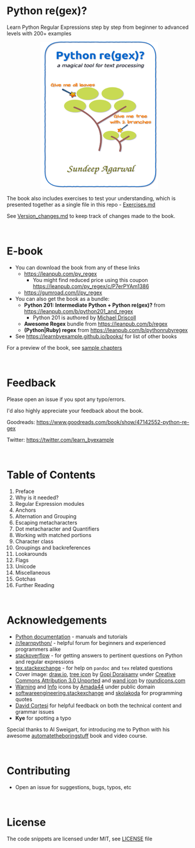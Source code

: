 # Python re(gex)?

Learn Python Regular Expressions step by step from beginner to advanced levels with 200+ examples

<p align="center">
    <img src="./images/Python_regex_v1p3.png" width="320px" height="400px" />
</p>

The book also includes exercises to test your understanding, which is presented together as a single file in this repo - [Exercises.md](./exercises/Exercises.md)

See [Version_changes.md](./Version_changes.md) to keep track of changes made to the book.

<br>

# E-book

* You can download the book from any of these links
    * https://leanpub.com/py_regex
        * You might find reduced price using this coupon https://leanpub.com/py_regex/c/P7erPYAm1386
    * https://gumroad.com/l/py_regex
* You can also get the book as a bundle:
    * **Python 201: Intermediate Python + Python re(gex)?** from https://leanpub.com/b/python201_and_regex
        * Python 201 is authored by [Michael Driscoll](https://www.blog.pythonlibrary.org/)
    * **Awesome Regex** bundle from https://leanpub.com/b/regex
    * **(Python|Ruby) regex** from https://leanpub.com/b/pythonrubyregex
* See https://learnbyexample.github.io/books/ for list of other books

For a preview of the book, see [sample chapters](./sample_chapters/Python_Regex_sample.pdf)

<br>

# Feedback

Please open an issue if you spot any typo/errors.

I'd also highly appreciate your feedback about the book.

Goodreads: https://www.goodreads.com/book/show/47142552-python-re-gex

Twitter: https://twitter.com/learn_byexample

<br>

# Table of Contents

1. Preface
2. Why is it needed?
3. Regular Expression modules
4. Anchors
5. Alternation and Grouping
6. Escaping metacharacters
7. Dot metacharacter and Quantifiers
8. Working with matched portions
9. Character class
10. Groupings and backreferences
11. Lookarounds
12. Flags
13. Unicode
14. Miscellaneous
15. Gotchas
16. Further Reading

<br>

# Acknowledgements

* [Python documentation](https://docs.python.org/3/) - manuals and tutorials
* [/r/learnpython/](https://www.reddit.com/r/learnpython/) - helpful forum for beginners and experienced programmers alike
* [stackoverflow](https://stackoverflow.com/) - for getting answers to pertinent questions on Python and regular expressions
* [tex.stackexchange](https://tex.stackexchange.com/) - for help on `pandoc` and `tex` related questions
* Cover image: [draw.io](https://about.draw.io/), [tree icon](https://www.iconfinder.com/icons/3199231/ellipse_green_nature_tree_icon) by [Gopi Doraisamy](https://www.iconfinder.com/gopidoraisamy) under [Creative Commons Attribution 3.0 Unported](https://creativecommons.org/licenses/by/3.0/) and [wand icon](https://www.iconfinder.com/icons/1679640/design_magic_magician_tool_wand_icon) by [roundicons.com](https://www.iconfinder.com/roundicons)
* [Warning](https://commons.wikimedia.org/wiki/File:Warning_icon.svg) and [Info](https://commons.wikimedia.org/wiki/File:Info_icon_002.svg) icons by [Amada44](https://commons.wikimedia.org/wiki/User:Amada44) under public domain
* [softwareengineering.stackexchange](https://softwareengineering.stackexchange.com/questions/39/whats-your-favourite-quote-about-programming) and [skolakoda](https://skolakoda.org/programming-quotes) for programming quotes
* [David Cortesi](https://leanpub.com/u/dcortesi) for helpful feedback on both the technical content and grammar issues
* **Kye** for spotting a typo

Special thanks to Al Sweigart, for introducing me to Python with his awesome [automatetheboringstuff](https://automatetheboringstuff.com/) book and video course.


<br>

# Contributing

* Open an issue for suggestions, bugs, typos, etc

<br>

# License

The code snippets are licensed under MIT, see [LICENSE](./LICENSE) file

